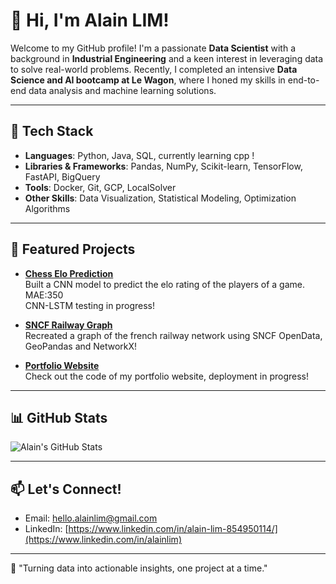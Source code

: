 # 👋 Hi, I'm Alain LIM!

Welcome to my GitHub profile! I'm a passionate **Data Scientist** with a background in **Industrial Engineering** and a keen interest in leveraging data to solve real-world problems. Recently, I completed an intensive **Data Science and AI bootcamp at Le Wagon**, where I honed my skills in end-to-end data analysis and machine learning solutions.

---

## 🔧 Tech Stack
- **Languages**: Python, Java, SQL, currently learning cpp !
- **Libraries & Frameworks**: Pandas, NumPy, Scikit-learn, TensorFlow, FastAPI, BigQuery
- **Tools**: Docker, Git, GCP, LocalSolver
- **Other Skills**: Data Visualization, Statistical Modeling, Optimization Algorithms

---

## 🌟 Featured Projects

- **[Chess Elo Prediction](https://github.com/thenemchua/chess-elo-prediction)**  
Built a CNN model to predict the elo rating of the players of a game. MAE:350  
CNN-LSTM testing in progress!

- **[SNCF Railway Graph](https://github.com/thenemchua/sncf_railway_graph/blob/main/railway_graph.ipynb)**  
Recreated a graph of the french railway network using SNCF OpenData, GeoPandas and NetworkX!

- **[Portfolio Website](https://github.com/thenemchua/portfolio-site)**  
Check out the code of my portfolio website, deployment in progress!

---

## 📊 GitHub Stats
![Alain's GitHub Stats](https://github-readme-stats.vercel.app/api?username=alainlim&show_icons=true&theme=radical)

---

## 📫 Let's Connect!
- Email: [hello.alainlim@gmail.com](mailto:hello.alainlim@gmail.com)
- LinkedIn: [https://www.linkedin.com/in/alain-lim-854950114/](https://www.linkedin.com/in/alainlim)

---

🚀 "Turning data into actionable insights, one project at a time."
